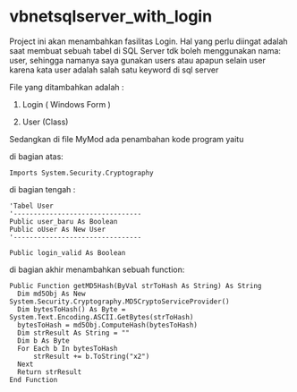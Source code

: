 # vbnetsqlserver_with_login

Project ini akan menambahkan fasilitas Login.
Hal yang perlu diingat adalah saat membuat sebuah tabel di SQL Server tdk boleh menggunakan nama: user, sehingga namanya saya gunakan users atau apapun selain user 
karena kata user adalah salah satu keyword di sql server

File yang ditambahkan adalah :

1. Login ( Windows Form )

2. User (Class)

Sedangkan di file MyMod ada penambahan kode program yaitu

di bagian atas:

    Imports System.Security.Cryptography

di bagian tengah :

    'Tabel User
    '--------------------------------
    Public user_baru As Boolean
    Public oUser As New User
    '--------------------------------

    Public login_valid As Boolean
    
 di bagian akhir menambahkan sebuah function:
 
    Public Function getMD5Hash(ByVal strToHash As String) As String
      Dim md5Obj As New System.Security.Cryptography.MD5CryptoServiceProvider()
      Dim bytesToHash() As Byte = System.Text.Encoding.ASCII.GetBytes(strToHash)
      bytesToHash = md5Obj.ComputeHash(bytesToHash)
      Dim strResult As String = ""
      Dim b As Byte
      For Each b In bytesToHash
          strResult += b.ToString("x2")
      Next
      Return strResult
    End Function
